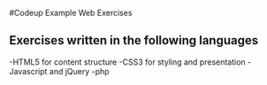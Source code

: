 #Codeup Example Web Exercises

## Exercises written in the following languages

-HTML5 for content structure
-CSS3 for styling and presentation
-Javascript and jQuery
-php
